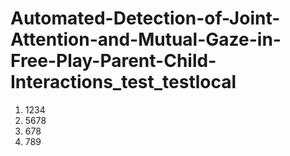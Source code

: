 # Automated-Detection-of-Joint-Attention-and-Mutual-Gaze-in-Free-Play-Parent-Child-Interactions_test_testlocal

1. 1234
2. 5678
3. 678
4. 789